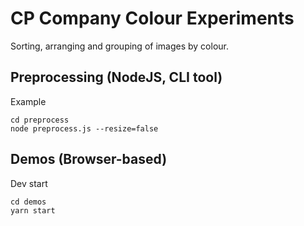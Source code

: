 # CP Company Colour Experiments

Sorting, arranging and grouping of images by colour.

## Preprocessing (NodeJS, CLI tool)

Example

```
cd preprocess
node preprocess.js --resize=false
```

## Demos (Browser-based)

Dev start

```
cd demos
yarn start
```
